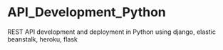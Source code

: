 # API_Development_Python
REST API development and deployment in Python using django, elastic beanstalk, heroku, flask
